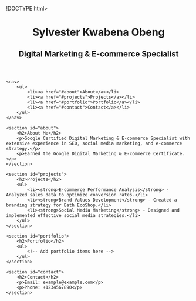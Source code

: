 !DOCTYPE html>
<html lang="en">
<head>
    <meta charset="UTF-8">
    <meta name="viewport" content="width=device-width, initial-scale=1.0">
    <title>Sylvester Kwabena Obeng - Portfolio</title>
    <link rel="stylesheet" href="css/master.css">
</head>
<body>
    <header>
        <h1>Sylvester Kwabena Obeng</h1>
        <h2>Digital Marketing & E-commerce Specialist</h2>
    </header>
    
    <nav>
        <ul>
            <li><a href="#about">About</a></li>
            <li><a href="#projects">Projects</a></li>
            <li><a href="#portfolio">Portfolio</a></li>
            <li><a href="#contact">Contact</a></li>
        </ul>
    </nav>
    
    <section id="about">
        <h2>About Me</h2>
        <p>Google Certified Digital Marketing & E-commerce Specialist with extensive experience in SEO, social media marketing, and e-commerce strategy.</p>
        <p>Earned the Google Digital Marketing & E-commerce Certificate.</p>
    </section>
    
    <section id="projects">
        <h2>Projects</h2>
        <ul>
            <li><strong>E-commerce Performance Analysis</strong> - Analyzed sales data to optimize conversion rates.</li>
            <li><strong>Brand Values Development</strong> - Created a branding strategy for Bath EcoShop.</li>
            <li><strong>Social Media Marketing</strong> - Designed and implemented effective social media strategies.</li>
        </ul>
    </section>
    
    <section id="portfolio">
        <h2>Portfolio</h2>
        <ul>
            <!-- Add portfolio items here -->
        </ul>
    </section>
    
    <section id="contact">
        <h2>Contact</h2>
        <p>Email: example@example.com</p>
        <p>Phone: +1234567890</p>
    </section>
</body>
</html>
